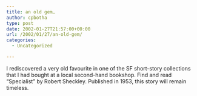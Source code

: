 ```yaml
---
title: an old gem…
author: cpbotha
type: post
date: 2002-01-27T21:57:00+00:00
url: /2002/01/27/an-old-gem/
categories:
  - Uncategorized

---
```

I rediscovered a very old favourite in one of the SF short-story collections that I had bought at a local second-hand bookshop. Find and read “Specialist” by Robert Sheckley. Published in 1953, this story will remain timeless.
